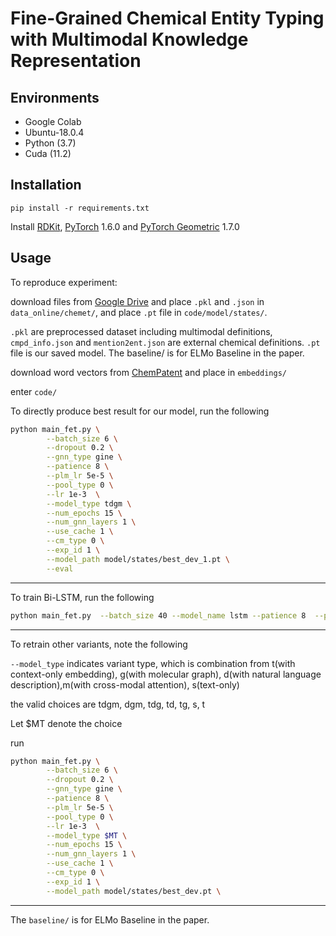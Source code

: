 
# Fine-Grained Chemical Entity Typing with Multimodal Knowledge Representation


## Environments
- Google Colab
- Ubuntu-18.0.4
- Python (3.7)
- Cuda (11.2)

## Installation
```
pip install -r requirements.txt
```
Install [RDKit](https://www.rdkit.org/docs/Install.html), [PyTorch](https://pytorch.org/) 1.6.0 and [PyTorch Geometric](https://pytorch-geometric.readthedocs.io/en/latest/notes/installation.html) 1.7.0

## Usage

To reproduce experiment:

download files from [Google Drive](https://drive.google.com/drive/folders/1kRkJxbEZvGaec1WcyzSfnUcd7LRYHwhE?usp=sharing) and place `.pkl` and `.json` in `data_online/chemet/`, and place `.pt` file in `code/model/states/`. 

`.pkl` are preprocessed dataset including multimodal definitions, 
`cmpd_info.json` and `mention2ent.json` are external chemical definitions. `.pt` file is our saved model. The baseline/ is for ELMo Baseline in the paper.

download word vectors from [ChemPatent](https://chemu.eng.unimelb.edu.au/patent_w2v/) and place in `embeddings/`

enter `code/`

To directly produce best result for our model, run the following
```bash
python main_fet.py \
        --batch_size 6 \
        --dropout 0.2 \
        --gnn_type gine \
        --patience 8 \
        --plm_lr 5e-5 \
        --pool_type 0 \
        --lr 1e-3  \
        --model_type tdgm \
        --num_epochs 15 \
        --num_gnn_layers 1 \
        --use_cache 1 \
        --cm_type 0 \
        --exp_id 1 \
        --model_path model/states/best_dev_1.pt \
        --eval
```
---
To train Bi-LSTM, run the following
```bash
python main_fet.py  --batch_size 40 --model_name lstm --patience 8  --plm_lr 1e-3 --lr 1e-3  --num_epochs 30 --use_cache 0 --exp_id 2
```
---

To retrain other variants, note the following

``--model_type`` indicates variant type, which is combination from t(with context-only embedding), g(with molecular graph), d(with natural language description),m(with cross-modal attention), s(text-only)

the valid choices are tdgm, dgm, tdg, td, tg, s, t 

Let $MT denote the choice

run 
```bash
python main_fet.py \
        --batch_size 6 \
        --dropout 0.2 \
        --gnn_type gine \
        --patience 8 \
        --plm_lr 5e-5 \
        --pool_type 0 \
        --lr 1e-3  \
        --model_type $MT \
        --num_epochs 15 \
        --num_gnn_layers 1 \
        --use_cache 1 \
        --cm_type 0 \
        --exp_id 1 \
        --model_path model/states/best_dev.pt \
```

---
The `baseline/` is for ELMo Baseline in the paper.